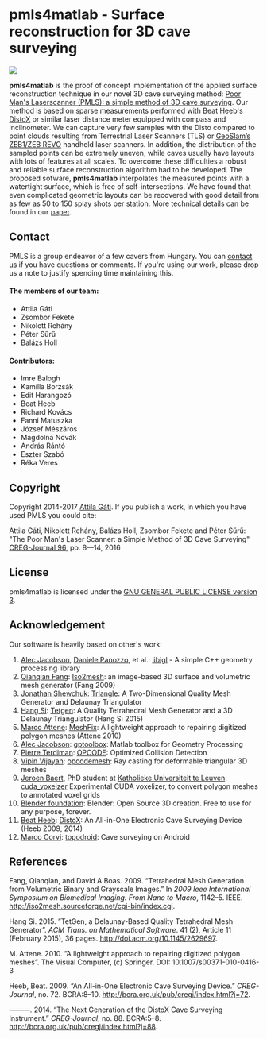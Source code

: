 ﻿# pmls4matlab - Surface reconstruction for 3D cave surveying
![](teaser.gif)

**pmls4matlab** is the proof of concept implementation of the applied surface reconstruction technique in our novel 3D cave surveying method: [Poor Man's Laserscanner (PMLS): a simple method of 3D cave surveying](http://cave3d.org/cmssimple). Our method is based on sparse measurements performed with Beat Heeb's  [DistoX](https://paperless.bheeb.ch) or similar laser distance meter equipped with compass and inclinometer. We can capture very few samples with the Disto compared to point clouds resulting from Terrestrial Laser Scanners (TLS) or [GeoSlam’s ZEB1/ZEB REVO](https://geoslam.com/) handheld laser scanners. In addition, the distribution of the sampled points can be extremely uneven, while caves usually have layouts with lots of features at all scales. To overcome these difficulties a robust and reliable surface reconstruction algorithm had to be developed. The proposed sofware, **pmls4matlab** interpolates the measured points with a watertight surface, which is free of self-intersections. We have found that even complicated geometric layouts can be recovered with good detail from as few as 50 to 150 splay shots per station. More technical details can be found in our [paper](https://poormanslaserscanner.github.io/pmls4blender/paper.pdf). 

## Contact
PMLS is a group endeavor of a few cavers from Hungary. You can [contact us](mailto:pmls-hu@cave3d.org) if you have questions or comments.
If you're using our work, please drop us a note to justify spending time maintaining this.

#### The members of our team:
- Attila G&#XE1;ti
- Zsombor Fekete
- Nikolett Reh&#XE1;ny
- P&#XE9;ter S&#X171;r&#X171;
- Bal&#XE1;zs Holl

#### Contributors:
- Imre Balogh
- Kamilla Borzs&#XE1;k
- Edit Harangozó
- Beat Heeb
- Richard Kov&#XE1;cs
- Fanni Matuszka
- József Mészáros
- Magdolna Novák
- Andr&#XE1;s Rántó
- Eszter Szabó
- Réka Veres


## Copyright
Copyright 2014-2017  [Attila G&#XE1;ti](mailto:poormanslaserscanner@gmail.com).
If you publish a work, in which you have used PMLS you could cite:

Attila G&#XE1;ti, Nikolett Reh&#XE1;ny, Bal&#XE1;zs Holl, Zsombor Fekete and P&#XE9;ter S&#X171;r&#X171;: 
"The Poor Man's Laser Scanner: a Simple Method of 3D Cave Surveying"
[CREG-Journal 96](http://bcra.org.uk/pub/cregj/index.html?j=96), pp. 8—14, 2016

## License
pmls4matlab is licensed under the [GNU GENERAL PUBLIC LICENSE version 3](https://www.gnu.org/licenses/gpl-3.0.en.html).

## Acknowledgement
Our software is heavily based on other's work:
1. [Alec Jacobson](https://github.com/alecjacobson), [Daniele Panozzo](https://github.com/danielepanozzo), et al.: [libigl](https://github.com/libigl/libigl) - A simple C++ geometry processing library
1. [Qianqian Fang](https://github.com/fangq): [Iso2mesh](http://iso2mesh.sourceforge.net/cgi-bin/index.cgi): an image-based 3D surface and volumetric mesh generator (Fang 2009)
1. [Jonathan Shewchuk](https://people.eecs.berkeley.edu/~jrs): [Triangle](https://www.cs.cmu.edu/~quake/triangle.html): A Two-Dimensional Quality Mesh Generator and Delaunay Triangulator
1. [Hang Si](http://www.wias-berlin.de/~si): [Tetgen](http://wias-berlin.de/software/index.jsp?id=TetGen&lang=1): A Quality Tetrahedral Mesh Generator and a 3D Delaunay Triangulator (Hang Si 2015)
1. [Marco Attene](http://pers.ge.imati.cnr.it/attene/PersonalPage/attene.html): [MeshFix](https://github.com/MarcoAttene/MeshFix-V2.1): A lightweight approach to repairing digitized polygon meshes (Attene 2010)
1. [Alec Jacobson](https://github.com/alecjacobson): [gptoolbox](https://github.com/alecjacobson/gptoolbox): Matlab toolbox for Geometry Processing
1. [Pierre Terdiman](http://codercorner.com/Pierre.htm): [OPCODE](http://www.codercorner.com/Opcode.htm): Optimized Collision Detection
1. [Vipin Vijayan](https://uk.mathworks.com/matlabcentral/profile/authors/3188385-vipin-vijayan): [opcodemesh](https://uk.mathworks.com/matlabcentral/fileexchange/41504-ray-casting-for-deformable-triangular-3d-meshes): Ray casting for deformable triangular 3D meshes
1. [Jeroen Baert](https://people.cs.kuleuven.be/~jeroen.baert), PhD student at [Katholieke Universiteit te Leuven](https://www.kuleuven.be/kuleuven): [cuda_voxeizer](https://github.com/Forceflow/cuda_voxelizer) Experimental CUDA voxelizer, to convert polygon meshes to annotated voxel grids
1. [Blender foundation](https://www.blender.org/foundation): Blender: Open Source 3D creation. Free to use for any purpose, forever.
1. [Beat Heeb](https://bheeb.ch): [DistoX](https://paperless.bheeb.ch): An All-in-One Electronic Cave Surveying Device (Heeb 2009, 2014)
1. [Marco Corvi](https://github.com/marcocorvi): [topodroid](https://play.google.com/store/apps/details?id=com.topodroid.DistoX&hl=en): Cave surveying on Android


## References
Fang, Qianqian, and David A Boas. 2009. “Tetrahedral Mesh Generation
from Volumetric Binary and Grayscale Images.” In *2009 Ieee
International Symposium on Biomedical Imaging: From Nano to Macro*,
1142–5. IEEE. <http://iso2mesh.sourceforge.net/cgi-bin/index.cgi>.

Hang Si. 2015. ”TetGen, a Delaunay-Based Quality Tetrahedral Mesh Generator”. *ACM Trans. on Mathematical Software*. 41 (2), Article 11 (February 2015), 36 pages. <http://doi.acm.org/10.1145/2629697>.

M. Attene. 2010. ”A lightweight approach to repairing digitized polygon meshes”. The Visual Computer, (c) Springer. DOI: 10.1007/s00371-010-0416-3

Heeb, Beat. 2009. “An All-in-One Electronic Cave Surveying Device.”
*CREG-Journal*, no. 72. BCRA:8–10.
<http://bcra.org.uk/pub/cregj/index.html?j=72>.

———. 2014. “The Next Generation of the DistoX Cave Surveying
Instrument.” *CREG-Journal*, no. 88. BCRA:5–8.
<http://bcra.org.uk/pub/cregj/index.html?j=88>.
